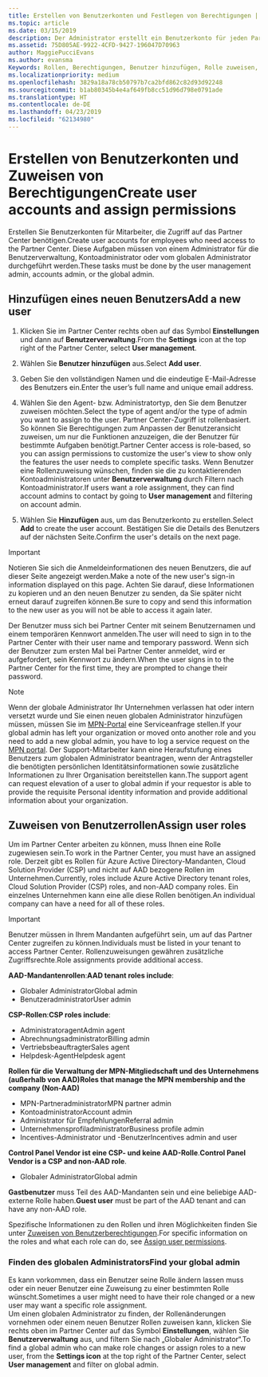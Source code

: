 ```yaml
---
title: Erstellen von Benutzerkonten und Festlegen von Berechtigungen | Partner Center
ms.topic: article
ms.date: 03/15/2019
description: Der Administrator erstellt ein Benutzerkonto für jeden Partnermitarbeiter, der Zugriff auf Partner Center benötigt.
ms.assetid: 75D805AE-9922-4CFD-9427-196047D70963
author: MaggiePucciEvans
ms.author: evansma
Keywords: Rollen, Berechtigungen, Benutzer hinzufügen, Rolle zuweisen, Administrator, Agent
ms.localizationpriority: medium
ms.openlocfilehash: 3829a18a78cb50797b7ca2bfd862c82d93d92248
ms.sourcegitcommit: b1ab80345b4e4af649fb8cc51d96d798e0791ade
ms.translationtype: HT
ms.contentlocale: de-DE
ms.lasthandoff: 04/23/2019
ms.locfileid: "62134980"
---
```

# <a name="create-user-accounts-and-assign-permissions"></a><span data-ttu-id="9145f-104">Erstellen von Benutzerkonten und Zuweisen von Berechtigungen</span><span class="sxs-lookup"><span data-stu-id="9145f-104">Create user accounts and assign permissions</span></span>

<span data-ttu-id="9145f-105">Erstellen Sie Benutzerkonten für Mitarbeiter, die Zugriff auf das Partner Center benötigen.</span><span class="sxs-lookup"><span data-stu-id="9145f-105">Create user accounts for employees who need access to the Partner Center.</span></span> <span data-ttu-id="9145f-106">Diese Aufgaben müssen von einem Administrator für die Benutzerverwaltung, Kontoadministrator oder vom globalen Administrator durchgeführt werden.</span><span class="sxs-lookup"><span data-stu-id="9145f-106">These tasks must be done by the user management admin, accounts admin, or the global admin.</span></span> 


## <a name="add-a-new-user"></a><span data-ttu-id="9145f-107">Hinzufügen eines neuen Benutzers</span><span class="sxs-lookup"><span data-stu-id="9145f-107">Add a new user</span></span>

1. <span data-ttu-id="9145f-108">Klicken Sie im Partner Center rechts oben auf das Symbol **Einstellungen** und dann auf **Benutzerverwaltung**.</span><span class="sxs-lookup"><span data-stu-id="9145f-108">From the **Settings** icon at the top right of the Partner Center, select **User management**.</span></span>

2.  <span data-ttu-id="9145f-109">Wählen Sie **Benutzer hinzufügen** aus.</span><span class="sxs-lookup"><span data-stu-id="9145f-109">Select **Add user**.</span></span>

3.  <span data-ttu-id="9145f-110">Geben Sie den vollständigen Namen und die eindeutige E-Mail-Adresse des Benutzers ein.</span><span class="sxs-lookup"><span data-stu-id="9145f-110">Enter the user’s full name and unique email address.</span></span>

4.  <span data-ttu-id="9145f-111">Wählen Sie den Agent- bzw. Administratortyp, den Sie dem Benutzer zuweisen möchten.</span><span class="sxs-lookup"><span data-stu-id="9145f-111">Select the type of agent and/or the type of admin you want to assign to the user.</span></span> <span data-ttu-id="9145f-112">Partner Center-Zugriff ist rollenbasiert. So können Sie Berechtigungen zum Anpassen der Benutzeransicht zuweisen, um nur die Funktionen anzuzeigen, die der Benutzer für bestimmte Aufgaben benötigt.</span><span class="sxs-lookup"><span data-stu-id="9145f-112">Partner Center access is role-based, so you can assign permissions to customize the user's view to show only the features the user needs to complete specific tasks.</span></span>  <span data-ttu-id="9145f-113">Wenn Benutzer eine Rollenzuweisung wünschen, finden sie die zu kontaktierenden Kontoadministratoren unter **Benutzerverwaltung** durch Filtern nach Kontoadministrator.</span><span class="sxs-lookup"><span data-stu-id="9145f-113">If users want a role assignment, they can find account admins to contact by going to **User management** and filtering on account admin.</span></span>

5.  <span data-ttu-id="9145f-114">Wählen Sie **Hinzufügen** aus, um das Benutzerkonto zu erstellen.</span><span class="sxs-lookup"><span data-stu-id="9145f-114">Select **Add** to create the user account.</span></span> <span data-ttu-id="9145f-115">Bestätigen Sie die Details des Benutzers auf der nächsten Seite.</span><span class="sxs-lookup"><span data-stu-id="9145f-115">Confirm the user's details on the next page.</span></span>

> [!IMPORTANT]  
> <span data-ttu-id="9145f-116">Notieren Sie sich die Anmeldeinformationen des neuen Benutzers, die auf dieser Seite angezeigt werden.</span><span class="sxs-lookup"><span data-stu-id="9145f-116">Make a note of the new user's sign-in information displayed on this page.</span></span> <span data-ttu-id="9145f-117">Achten Sie darauf, diese Informationen zu kopieren und an den neuen Benutzer zu senden, da Sie später nicht erneut darauf zugreifen können.</span><span class="sxs-lookup"><span data-stu-id="9145f-117">Be sure to copy and send this information to the new user as you will not be able to access it again later.</span></span> 

<span data-ttu-id="9145f-118">Der Benutzer muss sich bei Partner Center mit seinem Benutzernamen und einem temporären Kennwort anmelden.</span><span class="sxs-lookup"><span data-stu-id="9145f-118">The user will need to sign in to the Partner Center with their user name and temporary password.</span></span> <span data-ttu-id="9145f-119">Wenn sich der Benutzer zum ersten Mal bei Partner Center anmeldet, wird er aufgefordert, sein Kennwort zu ändern.</span><span class="sxs-lookup"><span data-stu-id="9145f-119">When the user signs in to the Partner Center for the first time, they are prompted to change their password.</span></span> 

> [!NOTE]  
>  <span data-ttu-id="9145f-120">Wenn der globale Administrator Ihr Unternehmen verlassen hat oder intern versetzt wurde und Sie einen neuen globalen Administrator hinzufügen müssen, müssen Sie im [MPN-Portal](https://partner.microsoft.com/support) eine Serviceanfrage stellen.</span><span class="sxs-lookup"><span data-stu-id="9145f-120">If your global admin has left your organization or moved onto another role and you need to add a new global admin, you have to log a service request on the [MPN portal](https://partner.microsoft.com/support).</span></span> <span data-ttu-id="9145f-121">Der Support-Mitarbeiter kann eine Heraufstufung eines Benutzers zum globalen Administrator beantragen, wenn der Antragsteller die benötigten persönlichen Identitätsinformationen sowie zusätzliche Informationen zu Ihrer Organisation bereitstellen kann.</span><span class="sxs-lookup"><span data-stu-id="9145f-121">The support agent can request elevation of a user to global admin if your requestor is able to provide the requisite Personal identity information and provide additional information about your organization.</span></span>

## <a name="assign-user-roles"></a><span data-ttu-id="9145f-122">Zuweisen von Benutzerrollen</span><span class="sxs-lookup"><span data-stu-id="9145f-122">Assign user roles</span></span>

<span data-ttu-id="9145f-123">Um im Partner Center arbeiten zu können, muss Ihnen eine Rolle zugewiesen sein.</span><span class="sxs-lookup"><span data-stu-id="9145f-123">To work in the Partner Center, you must have an assigned role.</span></span>  <span data-ttu-id="9145f-124">Derzeit gibt es Rollen für Azure Active Directory-Mandanten, Cloud Solution Provider (CSP) und nicht auf AAD bezogene Rollen im Unternehmen.</span><span class="sxs-lookup"><span data-stu-id="9145f-124">Currently, roles include Azure Active Directory tenant roles, Cloud Solution Provider (CSP) roles, and non-AAD company roles.</span></span> <span data-ttu-id="9145f-125">Ein einzelnes Unternehmen kann eine alle diese Rollen benötigen.</span><span class="sxs-lookup"><span data-stu-id="9145f-125">An individual company can have a need for all of these roles.</span></span>

>[!Important]
><span data-ttu-id="9145f-126">Benutzer müssen in Ihrem Mandanten aufgeführt sein, um auf das Partner Center zugreifen zu können.</span><span class="sxs-lookup"><span data-stu-id="9145f-126">Individuals must be listed in your tenant to access Partner Center.</span></span> <span data-ttu-id="9145f-127">Rollenzuweisungen gewähren zusätzliche Zugriffsrechte.</span><span class="sxs-lookup"><span data-stu-id="9145f-127">Role assignments provide additional access.</span></span>


<span data-ttu-id="9145f-128">**AAD-Mandantenrollen**:</span><span class="sxs-lookup"><span data-stu-id="9145f-128">**AAD tenant roles include**:</span></span>
- <span data-ttu-id="9145f-129">Globaler Administrator</span><span class="sxs-lookup"><span data-stu-id="9145f-129">Global admin</span></span>
- <span data-ttu-id="9145f-130">Benutzeradministrator</span><span class="sxs-lookup"><span data-stu-id="9145f-130">User admin</span></span>

<span data-ttu-id="9145f-131">**CSP-Rollen**:</span><span class="sxs-lookup"><span data-stu-id="9145f-131">**CSP roles include**:</span></span>
- <span data-ttu-id="9145f-132">Administratoragent</span><span class="sxs-lookup"><span data-stu-id="9145f-132">Admin agent</span></span>
- <span data-ttu-id="9145f-133">Abrechnungsadministrator</span><span class="sxs-lookup"><span data-stu-id="9145f-133">Billing admin</span></span>
- <span data-ttu-id="9145f-134">Vertriebsbeauftragter</span><span class="sxs-lookup"><span data-stu-id="9145f-134">Sales agent</span></span>
- <span data-ttu-id="9145f-135">Helpdesk-Agent</span><span class="sxs-lookup"><span data-stu-id="9145f-135">Helpdesk agent</span></span>

<span data-ttu-id="9145f-136">**Rollen für die Verwaltung der MPN-Mitgliedschaft und des Unternehmens (außerhalb von AAD)**</span><span class="sxs-lookup"><span data-stu-id="9145f-136">**Roles that manage the MPN membership and the company (Non-AAD)**</span></span>
- <span data-ttu-id="9145f-137">MPN-Partneradministrator</span><span class="sxs-lookup"><span data-stu-id="9145f-137">MPN partner admin</span></span>
- <span data-ttu-id="9145f-138">Kontoadministrator</span><span class="sxs-lookup"><span data-stu-id="9145f-138">Account admin</span></span>
- <span data-ttu-id="9145f-139">Administrator für Empfehlungen</span><span class="sxs-lookup"><span data-stu-id="9145f-139">Referral admin</span></span>
- <span data-ttu-id="9145f-140">Unternehmensprofiladministrator</span><span class="sxs-lookup"><span data-stu-id="9145f-140">Business profile admin</span></span>
- <span data-ttu-id="9145f-141">Incentives-Administrator und -Benutzer</span><span class="sxs-lookup"><span data-stu-id="9145f-141">Incentives admin and user</span></span>

<span data-ttu-id="9145f-142">**Control Panel Vendor ist eine CSP- und keine AAD-Rolle**.</span><span class="sxs-lookup"><span data-stu-id="9145f-142">**Control Panel Vendor is a CSP and non-AAD role**.</span></span>
- <span data-ttu-id="9145f-143">Globaler Administrator</span><span class="sxs-lookup"><span data-stu-id="9145f-143">Global admin</span></span>

<span data-ttu-id="9145f-144">**Gastbenutzer** muss Teil des AAD-Mandanten sein und eine beliebige AAD-externe Rolle haben.</span><span class="sxs-lookup"><span data-stu-id="9145f-144">**Guest user** must be part of the AAD tenant and can have any non-AAD role.</span></span>

<span data-ttu-id="9145f-145">Spezifische Informationen zu den Rollen und ihren Möglichkeiten finden Sie unter [Zuweisen von Benutzerberechtigungen](permissions-overview.md).</span><span class="sxs-lookup"><span data-stu-id="9145f-145">For specific information on the roles and what each role can do, see [Assign user permissions](permissions-overview.md).</span></span>



### <a name="find-your-global-admin"></a><span data-ttu-id="9145f-146">Finden des globalen Administrators</span><span class="sxs-lookup"><span data-stu-id="9145f-146">Find your global admin</span></span>

<span data-ttu-id="9145f-147">Es kann vorkommen, dass ein Benutzer seine Rolle ändern lassen muss oder ein neuer Benutzer eine Zuweisung zu einer bestimmten Rolle wünscht.</span><span class="sxs-lookup"><span data-stu-id="9145f-147">Sometimes a user might need to have their role changed or a new user may want a specific role assignment.</span></span>  
<span data-ttu-id="9145f-148">Um einen globalen Administrator zu finden, der Rollenänderungen vornehmen oder einem neuen Benutzer Rollen zuweisen kann, klicken Sie rechts oben im Partner Center auf das Symbol **Einstellungen**, wählen Sie **Benutzerverwaltung** aus, und filtern Sie nach „Globaler Administrator“.</span><span class="sxs-lookup"><span data-stu-id="9145f-148">To find a global admin who can make role changes or assign roles to a new user, from the **Settings icon** at the top right of the Partner Center, select **User management** and filter on global admin.</span></span> 







